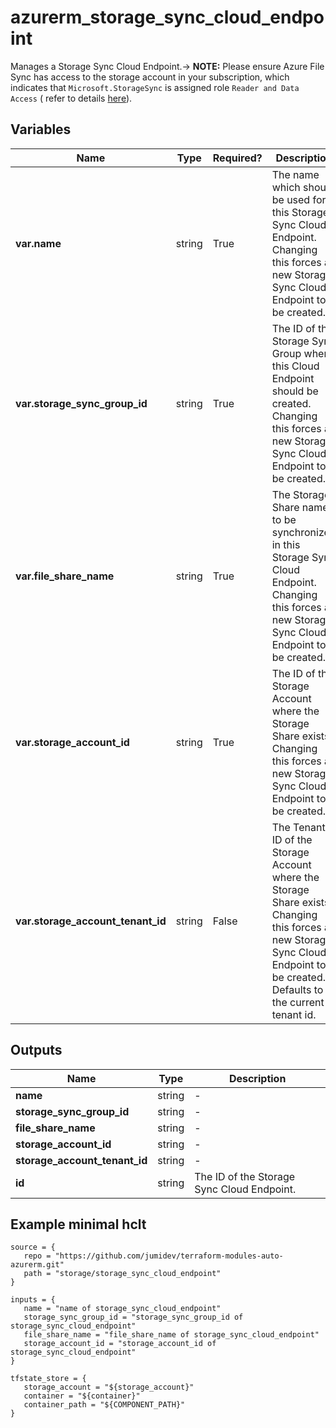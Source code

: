 # azurerm_storage_sync_cloud_endpoint

Manages a Storage Sync Cloud Endpoint.-> **NOTE:** Please ensure Azure File Sync has access to the storage account in your subscription, which indicates that `Microsoft.StorageSync` is assigned role `Reader and Data Access` ( refer to details [here](https://docs.microsoft.com/azure/storage/files/storage-sync-files-troubleshoot?tabs=portal1%2Cazure-portal#common-troubleshooting-steps)).

## Variables

| Name | Type | Required? |  Description |
| ---- | ---- | --------- |  ----------- |
| **var.name** | string | True | The name which should be used for this Storage Sync Cloud Endpoint. Changing this forces a new Storage Sync Cloud Endpoint to be created. | 
| **var.storage_sync_group_id** | string | True | The ID of the Storage Sync Group where this Cloud Endpoint should be created. Changing this forces a new Storage Sync Cloud Endpoint to be created. | 
| **var.file_share_name** | string | True | The Storage Share name to be synchronized in this Storage Sync Cloud Endpoint. Changing this forces a new Storage Sync Cloud Endpoint to be created. | 
| **var.storage_account_id** | string | True | The ID of the Storage Account where the Storage Share exists. Changing this forces a new Storage Sync Cloud Endpoint to be created. | 
| **var.storage_account_tenant_id** | string | False | The Tenant ID of the Storage Account where the Storage Share exists. Changing this forces a new Storage Sync Cloud Endpoint to be created. Defaults to the current tenant id. | 



## Outputs

| Name | Type | Description |
| ---- | ---- | --------- | 
| **name** | string  | - | 
| **storage_sync_group_id** | string  | - | 
| **file_share_name** | string  | - | 
| **storage_account_id** | string  | - | 
| **storage_account_tenant_id** | string  | - | 
| **id** | string  | The ID of the Storage Sync Cloud Endpoint. | 

## Example minimal hclt

```hcl
source = {
   repo = "https://github.com/jumidev/terraform-modules-auto-azurerm.git" 
   path = "storage/storage_sync_cloud_endpoint" 
}

inputs = {
   name = "name of storage_sync_cloud_endpoint" 
   storage_sync_group_id = "storage_sync_group_id of storage_sync_cloud_endpoint" 
   file_share_name = "file_share_name of storage_sync_cloud_endpoint" 
   storage_account_id = "storage_account_id of storage_sync_cloud_endpoint" 
}

tfstate_store = {
   storage_account = "${storage_account}" 
   container = "${container}" 
   container_path = "${COMPONENT_PATH}" 
}


```